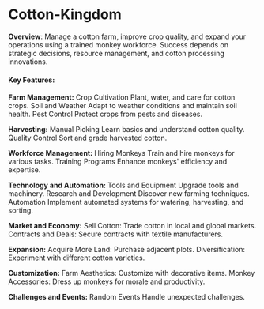 # Cotton-Kingdom
**Overview**:
Manage a cotton farm, improve crop quality, and expand your operations using a trained monkey workforce. Success depends on strategic decisions, resource management, and cotton processing innovations.

#### Key Features:
**Farm Management:**
Crop Cultivation Plant, water, and care for cotton crops.
Soil and Weather Adapt to weather conditions and maintain soil health.
Pest Control Protect crops from pests and diseases.

**Harvesting:**
Manual Picking Learn basics and understand cotton quality.
Quality Control Sort and grade harvested cotton.

**Workforce Management:**
Hiring Monkeys Train and hire monkeys for various tasks.
Training Programs Enhance monkeys' efficiency and expertise.

**Technology and Automation:**
Tools and Equipment Upgrade tools and machinery.
Research and Development Discover new farming techniques.
Automation Implement automated systems for watering, harvesting, and sorting.

**Market and Economy:**
Sell Cotton: Trade cotton in local and global markets.
Contracts and Deals: Secure contracts with textile manufacturers.

**Expansion:**
Acquire More Land: Purchase adjacent plots.
Diversification: Experiment with different cotton varieties.

**Customization:**
Farm Aesthetics: Customize with decorative items.
Monkey Accessories: Dress up monkeys for morale and productivity.

**Challenges and Events:**
Random Events  Handle unexpected challenges.
